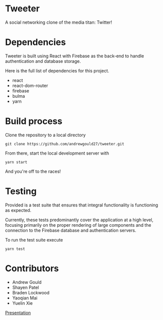 # Tweeter
A social networking clone of the media titan: Twitter!

# Dependencies
Tweeter is built using React with Firebase as the back-end to handle authentication and database storage.

Here is the full list of dependencies for this project.

* react
* react-dom-router
* firebase
* bulma
* yarn

# Build process
Clone the repository to a local directory

`git clone https://github.com/andrewgould27/tweeter.git`

From there, start the local development server with

`yarn start`

And you're off to the races!

# Testing
Provided is a test suite that ensures that integral functionality is functioning as expected.

Currently, these tests predominantly cover the application at a high level, focusing primarily on the proper rendering of large components and the connection to the Firebase database and authentication servers.

To run the test suite execute

`yarn test`


# Contributors

* Andrew Gould
* Shayen Patel
* Braden Lockwood
* Yaoqian Mai
* Yuelin Xie

[Presentation](https://youtu.be/0JtDOVRh6Ag)
